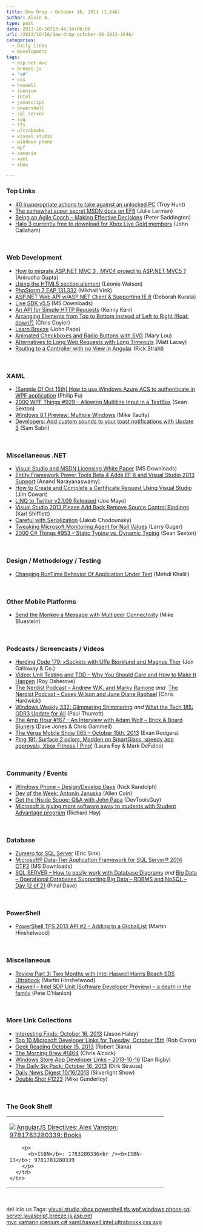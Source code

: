 ```yaml
---
title: Dew Drop – October 16, 2013 (1,646)
author: Alvin A.
type: post
date: 2013-10-16T13:44:34+00:00
url: /2013/10/16/dew-drop-october-16-2013-1646/
categories:
  - Daily Links
  - Development
tags:
  - asp.net mvc
  - breeze.js
  - 'c#'
  - css
  - haswell
  - icenium
  - intel
  - javascript
  - powershell
  - sql server
  - svg
  - tfs
  - ultrabooks
  - visual studio
  - windows phone
  - wpf
  - xamarin
  - xaml
  - xbox

---
```

### <a name="top"></a>Top Links

  * <a href="http://feedproxy.google.com/~r/TroyHunt/~3/p9CibsppiiU/40-inappropriate-actions-to-take.html" target="_blank">40 inappropriate actions to take against an unlocked PC</a> (Troy Hunt)
  * <a href="http://thedatafarm.com/blog/data-access/the-somewhat-super-secret-msdn-docs-on-ef6/" target="_blank">The somewhat super secret MSDN docs on EF6</a> (Julie Lerman)
  * <a href="http://feedproxy.google.com/~r/agilescout/~3/YIcRbSZKWFU/" target="_blank">Being an Agile Coach – Making Effective Decisions</a> (Peter Saddington)
  * <a href="http://feedproxy.google.com/~r/neowin-main/~3/kJiSdO6LYWk/story01.htm" target="_blank">Halo 3 currently free to download for Xbox Live Gold members</a> (John Callaham)

&#160;

### <a name="web"></a>Web Development

  * <a href="http://feedproxy.google.com/~r/geekswithblogs/~3/mYwrW95aTYw/how-to-migrate-asp.net-mvc-3--mvc4-project-to.aspx" target="_blank">How to migrate ASP.NET MVC 3 , MVC4 project to ASP.NET MVC5 ?</a> (Anirudha Gupta)
  * <a href="http://blog.paciellogroup.com/2013/10/using-html5-section-element/?utm_source=rss&utm_medium=rss&utm_campaign=using-html5-section-element" target="_blank">Using the HTML5 section element</a> (Léonie Watson)
  * <a href="http://blog.jetbrains.com/phpstorm/2013/10/phpstorm-7-eap-build-131-332/?utm_source=rss&utm_medium=rss&utm_campaign=phpstorm-7-eap-build-131-332" target="_blank">PhpStorm 7 EAP 131.332</a> (Mikhail Vink)
  * <a href="http://msmvps.com/blogs/deborahk/archive/2013/10/15/asp-net-web-api-w-asp-net-client-amp-supporting-ie-8.aspx" target="_blank">ASP.NET Web API w/ASP.NET Client & Supporting IE 8</a> (Deborah Kurata)
  * <a href="http://www.microsoft.com/en-us/download/details.aspx?id=40739&WT.mc_id=rss_alldownloads_all" target="_blank">Live SDK v5.5</a> (MS Downloads)
  * <a href="http://visualstudiomagazine.com/articles/2013/10/01/simple-http-requests.aspx" target="_blank">An API for Simple HTTP Requests</a> (Kenny Kerr)
  * <a href="http://css-tricks.com/arranging-elements-top-bottom-instead-left-right-float/" target="_blank">Arranging Elements from Top to Bottom instead of Left to Right (float: down?)</a> (Chris Coyier)
  * <a href="http://feedproxy.google.com/~r/JohnPapa/~3/ohQIBIwE_vs/" target="_blank">Learn Breeze</a> (John Papa)
  * <a href="http://feedproxy.google.com/~r/tympanus/~3/b5xtkx3AA9s/" target="_blank">Animated Checkboxes and Radio Buttons with SVG</a> (Mary Lou)
  * <a href="http://feeds.dzone.com/~r/zones/css/~3/lvkzpbopeBw/alternatives-long-web-requests" target="_blank">Alternatives to Long Web Requests with Long Timeouts</a> (Matt Lacey)
  * <a href="http://feedproxy.google.com/~r/RickStrahl/~3/HzLj8TtlFr0/Routing-to-a-Controller-with-no-View-in-Angular" target="_blank">Routing to a Controller with no View in Angular</a> (Rick Strahl)

&#160;

### <a name="silverlight"></a>XAML

  * <a href="http://blogs.msdn.com/b/codefx/archive/2013/10/16/sample-of-oct-15th-how-to-use-windows-azure-acs-to-authenticate-in-wpf-application.aspx" target="_blank">[Sample Of Oct 15th] How to use Windows Azure ACS to authenticate in WPF application</a> (Philip Fu)
  * <a href="http://wpf.2000things.com/2013/10/16/929-allowing-multiline-input-in-a-textbox/" target="_blank">2000 WPF Things #929 – Allowing Multiline Input in a TextBox</a> (Sean Sexton)
  * <a href="http://feedproxy.google.com/~r/mtaulty/~3/jEyLETs_TpU/windows-8-1-preview-multiple-windows.aspx" target="_blank">Windows 8.1 Preview: Multiple Windows</a> (Mike Taulty)
  * <a href="http://feedproxy.google.com/~r/wmexperts/~3/fjeg1Cmx_g4/story01.htm" target="_blank">Developers: Add custom sounds to your toast notifications with Update 3</a> (Sam Sabri)

&#160;

### <a name="dotnet"></a>Miscellaneous .NET

  * <a href="http://www.microsoft.com/en-us/download/details.aspx?id=13350&WT.mc_id=rss_alldownloads_all" target="_blank">Visual Studio and MSDN Licensing White Paper</a> (MS Downloads)
  * <a href="http://www.infoq.com/news/2013/10/ef-power-tools-beta4" target="_blank">Entity Framework Power Tools Beta 4 Adds EF 6 and Visual Studio 2013 Support</a> (Anand Narayanaswamy)
  * <a href="http://www.icenium.com/blog/icenium-team-blog/2013/10/15/how-to-create-and-complete-a-certificate-request-using-visual-studio" target="_blank">How to Create and Complete a Certificate Request Using Visual Studio</a> (Jim Cowart)
  * <a href="http://geekswithblogs.net/WinAZ/archive/2013/10/15/linq-to-twitter-v2.1.09-released.aspx" target="_blank">LINQ to Twitter v2.1.09 Released</a> (Joe Mayo)
  * <a href="http://karlshifflett.wordpress.com/2013/10/15/visual-studio-2013-please-add-back-remove-source-control-bindings/" target="_blank">Visual Studio 2013 Please Add Back Remove Source Control Bindings</a> (Karl Shifflett)
  * <a href="http://chodounsky.net/2013/10/16/careful-with-serialization/" target="_blank">Careful with Serialization</a> (Jakub Chodounský)
  * <a href="http://blogs.msdn.com/b/visualstudioalm/archive/2013/10/15/tweaking-microsoft-monitoring-agent-for-null-values.aspx" target="_blank">Tweaking Microsoft Monitoring Agent for Null Values</a> (Larry Guger)
  * <a href="http://csharp.2000things.com/2013/10/16/953-static-typing-vs-dynamic-typing/" target="_blank">2000 C# Things #953 – Static Typing vs. Dynamic Typing</a> (Sean Sexton)

&#160;

### <a name="design"></a>Design / Methodology / Testing

  * <a href="http://www.mehdi-khalili.com/changing-runtime-behavior-of-application-under-test" target="_blank">Changing RunTime Behavior Of Application Under Test</a> (Mehdi Khalili)

&#160;

### <a name="mobile"></a>Other Mobile Platforms

  * <a href="http://blog.xamarin.com/send-the-monkey-a-message-with-multipeer-connectivity/" target="_blank">Send the Monkey a Message with Multipeer Connectivity</a> (Mike Bluestein)

&#160;

### <a name="podcasts"></a>Podcasts / Screencasts / Videos

  * <a href="http://feedproxy.google.com/~r/HerdingCode/~3/Pyb9wl9p7Nc/" target="_blank">Herding Code 179: xSockets with Uffe Bjorklund and Magnus Thor</a> (Jon Galloway & Co.)
  * <a href="http://feedproxy.google.com/~r/Iserializable/~3/H5TuVZLy05M/video-unit-testing-and-tdd-ndash-why-you-should-care-and-how.html" target="_blank">Video: Unit Testing and TDD – Why You Should Care and How to Make It Happen</a> (Roy Osherove)
  * <a href="http://nerdist.libsyn.com/andrew-w-k-and-marky-ramone" target="_blank">The Nerdist Podcast &#8211; Andrew W.K. and Marky Ramone</a> _and_ &#160;<a href="http://nerdist.libsyn.com/casey-wilson-and-june-diane-raphael" target="_blank">The Nerdist Podcast &#8211; Casey Wilson and June Diane Raphael</a> (Chris Hardwick)
  * <a href="http://winsupersite.com/podcasts/windows-weekly-332-glimmering-shimmering" target="_blank">Windows Weekly 332: Glimmering Shimmering</a> _and_ <a href="http://winsupersite.com/podcasts/what-tech-185-gdr3-update-all" target="_blank">What the Tech 185: GDR3 Update for All</a> (Paul Thurrott)
  * <a href="http://feedproxy.google.com/~r/TheAmpHour/~3/-bWEsUbhOls/" target="_blank">The Amp Hour #167 – An Interview with Adam Wolf – Brick & Board Biuners</a> (Dave Jones & Chris Gammell)
  * <a href="http://www.theverge.com/2013/10/15/4838506/the-verge-mobile-show-065-october-15th-2013" target="_blank">The Verge Mobile Show 065 &#8211; October 15th, 2013</a> (Evan Rodgers)
  * <a href="http://channel9.msdn.com/Shows/PingShow/Ping-191-Surface-2-colors-Madden-on-SmartGlass-speedy-app-approvals-Xbox-Fitness" target="_blank">Ping 191: Surface 2 colors, Madden on SmartGlass, speedy app approvals, Xbox Fitness | Ping!</a> (Laura Foy & Mark DeFalco)

&#160;

### <a name="events"></a>Community / Events

  * <a href="http://feedproxy.google.com/~r/NicksNetTravels/~3/d9rzpFV1opw/post.aspx" target="_blank">Windows Phone – Design/Develop Days</a> (Nick Randolph)
  * <a href="http://feeds.dzone.com/~r/zones/dotnet/~3/BGdMrSXZHXI/dev-week-antonin-januska" target="_blank">Dev of the Week: Antonin Januska</a> (Allen Coin)
  * <a href="http://www.infragistics.com/community/blogs/marketing/archive/2013/10/15/get-the-inside-scoop-q-amp-a-with-john-papa.aspx" target="_blank">Get the INside Scoop: Q&A with John Papa</a> (DevToolsGuy)
  * <a href="http://www.windowsobserver.com/2013/10/16/microsoft-is-giving-more-software-away-to-students-with-student-advantage-program/" target="_blank">Microsoft is giving more software away to students with Student Advantage program</a> (Richard Hay)

&#160;

### <a name="sql"></a>Database

  * <a href="http://www.ericsink.com/entries/zumero_for_sql_server.html" target="_blank">Zumero for SQL Server</a> (Eric Sink)
  * <a href="http://www.microsoft.com/en-us/download/details.aspx?id=40735&WT.mc_id=rss_alldownloads_all" target="_blank">Microsoft® Data-Tier Application Framework for SQL Server® 2014 CTP2</a> (MS Downloads)
  * <a href="http://blog.sqlauthority.com/2013/10/15/sql-server-how-to-easily-work-with-database-diagrams/" target="_blank">SQL SERVER – How to easily work with Database Diagrams</a> _and_ <a href="http://blog.sqlauthority.com/2013/10/16/big-data-operational-databases-supporting-big-data-rdbms-and-nosql-day-12-of-21/" target="_blank">Big Data – Operational Databases Supporting Big Data – RDBMS and NoSQL – Day 12 of 21</a> (Pinal Dave)

&#160;

### <a name="ps"></a>PowerShell

  * <a href="http://nakedalm.com/powershell-tfs-2013-api-2-adding-to-a-globallist/" target="_blank">PowerShell TFS 2013 API #2 – Adding to a GlobalList</a> (Martin Hinshelwood)

&#160;

### <a name="misc"></a>Miscellaneous

  * <a href="http://nakedalm.com/review-two-months-intel-haswell-harris-beach-sds-ultrabook/" target="_blank">Review Part 3: Two Months with Intel Haswell Harris Beach SDS Ultrabook</a> (Martin Hinshelwood)
  * <a href="http://peteohanlon.wordpress.com/2013/10/16/haswell-intel-sdp-unit-software-developer-preview-a-death-in-the-family/" target="_blank">Haswell – Intel SDP Unit (Software Developer Preview) – a death in the family</a> (Pete O’Hanlon)

&#160;

### <a name="links"></a>More Link Collections

  * <a href="http://jasonhaley.com/blog/post/2013/10/16/Interesting-Finds-October-16-2013.aspx" target="_blank">Interesting Finds: October 16, 2013</a> (Jason Haley)
  * <a href="http://blogs.msdn.com/b/robcaron/archive/2013/10/16/top-10-microsoft-developer-links-for-tuesday-october-15th.aspx" target="_blank">Top 10 Microsoft Developer Links for Tuesday, October 15th</a> (Rob Caron)
  * <a href="http://feeds.regulargeek.com/~r/RegularGeek/~3/eWfInHgwMHk/" target="_blank">Geek Reading October 15, 2013</a> (Robert Diana)
  * <a href="http://feedproxy.google.com/~r/ReflectivePerspective/~3/E16te4XWQOs/" target="_blank">The Morning Brew #1464</a> (Chris Alcock)
  * <a href="http://feedproxy.google.com/~r/DanRigby/~3/2IugOoV-byY/" target="_blank">Windows Store App Developer Links &#8211; 2013-10-16</a> (Dan Rigby)
  * <a href="http://feeds.feedblitz.com/~/48215172/0/dirkstrauss~The-Daily-Six-Pack-October" target="_blank">The Daily Six Pack: October 16, 2013</a> (Dirk Strauss)
  * <a href="http://feedproxy.google.com/~r/silverlightshow/~3/KAAg5ErBzcY/Daily-News-Digest-10-16-2013.aspx" target="_blank">Daily News Digest 10/16/2013</a> (Silverlight Show)
  * <a href="http://afreshcup.com/home/2013/10/16/double-shot-1223.html" target="_blank">Double Shot #1223</a> (Mike Gunderloy)

&#160;

### <a name="shelf"></a>The Geek Shelf

<div id="scid:7dc1bd33-94bd-46fd-a20b-0131235bcd47:b77b1869-e838-4232-993b-7101f15c605d" class="wlWriterEditableSmartContent" style="float: none; padding-bottom: 0px; padding-top: 0px; padding-left: 0px; margin: 0px; display: inline; padding-right: 0px">
  <table cellspacing="0" cellpadding="2" width="400" border="0" unselectable="on">
    <tr>
      <td valign="top" width="400">
        <p>
          <a title="AngularJS Directives: Alex Vanston: 9781783280339: Books" href="http://www.amazon.com/exec/obidos/ASIN/1783280336/alvinashcraft-20"><img data-recalc-dims="1" decoding="async" src="https://i0.wp.com/images.amazon.com/images/P/1783280336.01.MZZZZZZZ.jpg?w=660" border="0" align="left" style="float:left" />AngularJS Directives: Alex Vanston: 9781783280339: Books</a>
        </p>
        
        <p>
          <b>ISBN</b>: 1783280336<br /><b>ISBN-13</b>: 9781783280339
        </p>
      </td>
    </tr>
  </table>
</div>

&#160;

<div id="scid:0767317B-992E-4b12-91E0-4F059A8CECA8:5f9abc8c-8f75-4c6f-a264-1463fb9086d3" class="wlWriterEditableSmartContent" style="float: none; padding-bottom: 0px; padding-top: 0px; padding-left: 0px; margin: 0px; display: inline; padding-right: 0px">
  del.icio.us Tags: <a href="http://del.icio.us/popular/visual+studio" rel="tag">visual studio</a>,<a href="http://del.icio.us/popular/xbox" rel="tag">xbox</a>,<a href="http://del.icio.us/popular/powershell" rel="tag">powershell</a>,<a href="http://del.icio.us/popular/tfs" rel="tag">tfs</a>,<a href="http://del.icio.us/popular/wpf" rel="tag">wpf</a>,<a href="http://del.icio.us/popular/windows+phone" rel="tag">windows phone</a>,<a href="http://del.icio.us/popular/sql+server" rel="tag">sql server</a>,<a href="http://del.icio.us/popular/javascript" rel="tag">javascript</a>,<a href="http://del.icio.us/popular/breeze.js" rel="tag">breeze.js</a>,<a href="http://del.icio.us/popular/asp.net+mvc" rel="tag">asp.net mvc</a>,<a href="http://del.icio.us/popular/xamarin" rel="tag">xamarin</a>,<a href="http://del.icio.us/popular/icenium" rel="tag">icenium</a>,<a href="http://del.icio.us/popular/c%23" rel="tag">c#</a>,<a href="http://del.icio.us/popular/xaml" rel="tag">xaml</a>,<a href="http://del.icio.us/popular/haswell" rel="tag">haswell</a>,<a href="http://del.icio.us/popular/intel" rel="tag">intel</a>,<a href="http://del.icio.us/popular/ultrabooks" rel="tag">ultrabooks</a>,<a href="http://del.icio.us/popular/css" rel="tag">css</a>,<a href="http://del.icio.us/popular/svg" rel="tag">svg</a>
</div>